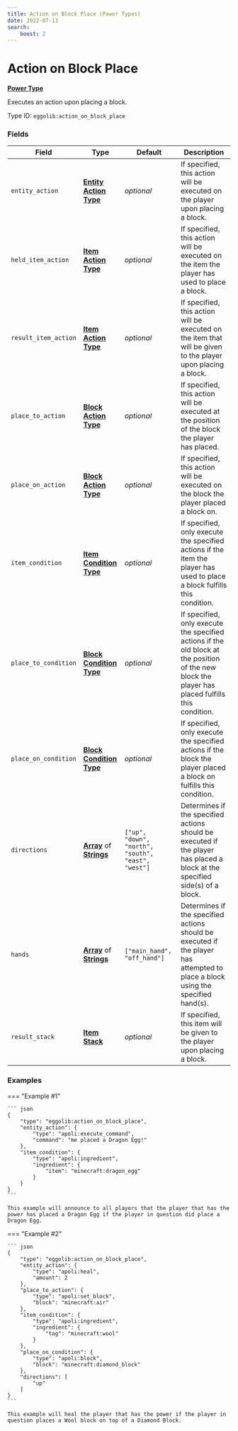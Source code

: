 ```yaml
---
title: Action on Block Place (Power Types)
date: 2022-07-13
search:
    boost: 2
---
```


#   Action on Block Place

**[Power Type]**

Executes an action upon placing a block.

Type ID: `eggolib:action_on_block_place`


### Fields

Field | Type | Default | Description
------|------|---------|------------
`entity_action` | **[Entity Action Type]** | *optional* | If specified, this action will be executed on the player upon placing a block.
`held_item_action` | **[Item Action Type]** | *optional* | If specified, this action will be executed on the item the player has used to place a block.
`result_item_action` | **[Item Action Type]** | *optional* | If specified, this action will be executed on the item that will be given to the player upon placing a block.
`place_to_action` | **[Block Action Type]** | *optional* | If specified, this action will be executed at the position of the block the player has placed.
`place_on_action` | **[Block Action Type]** | *optional* | If specified, this action will be executed on the block the player placed a block on.
`item_condition` | **[Item Condition Type]** | *optional* | If specified, only execute the specified actions if the item the player has used to place a block fulfills this condition.
`place_to_condition` | **[Block Condition Type]** | *optional* | If specified, only execute the specified actions if the old block at the position of the new block the player has placed fulfills this condition.
`place_on_condition` | **[Block Condition Type]** | *optional* | If specified, only execute the specified actions if the block the player placed a block on fulfills this condition.
`directions` | **[Array]** of **[Strings]** | `["up", "down", "north", "south", "east", "west"]` | Determines if the specified actions should be executed if the player has placed a block at the specified side(s) of a block.
`hands` | **[Array]** of **[Strings]** | `["main_hand", "off_hand"]` | Determines if the specified actions should be executed if the player has attempted to place a block using the specified hand(s).
`result_stack` | **[Item Stack]** | *optional* | If specified, this item will be given to the player upon placing a block.


### Examples

=== "Example #1"

    ``` json
    {
        "type": "eggolib:action_on_block_place",
        "entity_action": {
            "type": "apoli:execute_command",
            "command": "me placed a Dragon Egg!"
        },
        "item_condition": {
            "type": "apoli:ingredient",
            "ingredient": {
                "item": "minecraft:dragon_egg"
            }
        }
    }
    ```

    This example will announce to all players that the player that has the power has placed a Dragon Egg if the player in question did place a Dragon Egg.

=== "Example #2"

    ``` json
    {
        "type": "eggolib:action_on_block_place",
        "entity_action": {
            "type": "apoli:heal",
            "amount": 2
        },
        "place_to_action": {
            "type": "apoli:set_block",
            "block": "minecraft:air"
        },
        "item_condition": {
            "type": "apoli:ingredient",
            "ingredient": {
                "tag": "minecraft:wool"
            }
        },
        "place_on_condition": {
            "type": "apoli:block",
            "block": "minecraft:diamond_block"
        },
        "directions": [
            "up"
        ]
    }
    ```

    This example will heal the player that has the power if the player in question places a Wool block on top of a Diamond Block.



[Power Type]: ../power_types.md
[Entity Action Type]: ../entity_action_types.md
[Item Action Type]: https://origins.readthedocs.io/en/latest/types/item_action_types
[Block Action Type]: ../block_action_types.md
[Item Condition Type]: ../item_condition_types.md
[Block Condition Type]: ../block_condition_types.md
[Array]: https://origins.readthedocs.io/en/latest/types/data_types/array
[Strings]: https://origins.readthedocs.io/en/latest/types/data_types/string
[Item Stack]: https://origins.readthedocs.io/en/latest/types/data_types/item_stack
